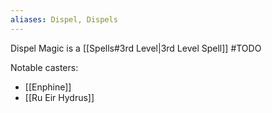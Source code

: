 ```yaml
---
aliases: Dispel, Dispels
---
```

Dispel Magic is a [[Spells#3rd Level|3rd Level Spell]] #TODO

Notable casters:
* [[Enphine]]
* [[Ru Eir Hydrus]]